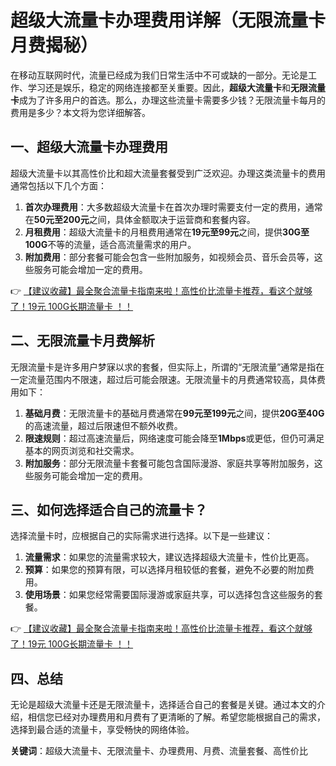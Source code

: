 # 超级大流量卡办理费用详解（无限流量卡月费揭秘）

在移动互联网时代，流量已经成为我们日常生活中不可或缺的一部分。无论是工作、学习还是娱乐，稳定的网络连接都至关重要。因此，**超级大流量卡**和**无限流量卡**成为了许多用户的首选。那么，办理这些流量卡需要多少钱？无限流量卡每月的费用是多少？本文将为您详细解答。

## 一、超级大流量卡办理费用

超级大流量卡以其高性价比和超大流量套餐受到广泛欢迎。办理这类流量卡的费用通常包括以下几个方面：

1. **首次办理费用**：大多数超级大流量卡在首次办理时需要支付一定的费用，通常在**50元至200元**之间，具体金额取决于运营商和套餐内容。
2. **月租费用**：超级大流量卡的月租费用通常在**19元至99元**之间，提供**30G至100G**不等的流量，适合高流量需求的用户。
3. **附加费用**：部分套餐可能会包含一些附加服务，如视频会员、音乐会员等，这些服务可能会增加一定的费用。

👉 [【建议收藏】最全聚合流量卡指南来啦！高性价比流量卡推荐，看这个就够了！19元 100G长期流量卡 ！！](https://bit.ly/Liuliangka)

## 二、无限流量卡月费解析

无限流量卡是许多用户梦寐以求的套餐，但实际上，所谓的“无限流量”通常是指在一定流量范围内不限速，超过后可能会限速。无限流量卡的月费通常较高，具体费用如下：

1. **基础月费**：无限流量卡的基础月费通常在**99元至199元**之间，提供**20G至40G**的高速流量，超过后限速但不额外收费。
2. **限速规则**：超过高速流量后，网络速度可能会降至**1Mbps**或更低，但仍可满足基本的网页浏览和社交需求。
3. **附加服务**：部分无限流量卡套餐可能包含国际漫游、家庭共享等附加服务，这些服务可能会增加一定的费用。

## 三、如何选择适合自己的流量卡？

选择流量卡时，应根据自己的实际需求进行选择。以下是一些建议：

1. **流量需求**：如果您的流量需求较大，建议选择超级大流量卡，性价比更高。
2. **预算**：如果您的预算有限，可以选择月租较低的套餐，避免不必要的附加费用。
3. **使用场景**：如果您经常需要国际漫游或家庭共享，可以选择包含这些服务的套餐。

👉 [【建议收藏】最全聚合流量卡指南来啦！高性价比流量卡推荐，看这个就够了！19元 100G长期流量卡 ！！](https://bit.ly/Liuliangka)

## 四、总结

无论是超级大流量卡还是无限流量卡，选择适合自己的套餐是关键。通过本文的介绍，相信您已经对办理费用和月费有了更清晰的了解。希望您能根据自己的需求，选择到最合适的流量卡，享受畅快的网络体验。

**关键词**：超级大流量卡、无限流量卡、办理费用、月费、流量套餐、高性价比